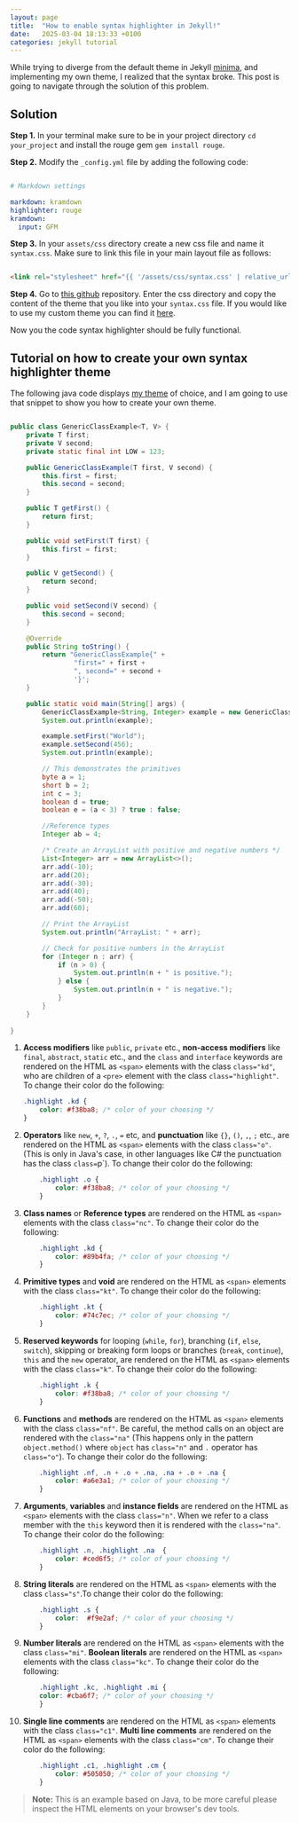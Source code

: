 ```yaml
---
layout: page
title:  "How to enable syntax highlighter in Jekyll!"
date:   2025-03-04 18:13:33 +0100
categories: jekyll tutorial
---
```


While trying to diverge from the default theme in Jekyll [minima](https://github.com/jekyll/minima), and implementing my own theme, I realized that the syntax  broke.
This post is going to navigate through the solution of this problem.

## Solution

**Step 1.** In your terminal make sure to be in your project directory `cd your_project` and install the rouge gem `gem install rouge`.

**Step 2.** Modify the `_config.yml` file by adding the following code:

```yaml

# Markdown settings

markdown: kramdown
highlighter: rouge
kramdown:
  input: GFM

```

**Step 3.** In your `assets/css` directory create a new css file and name it `syntax.css`. Make sure to link this file in your main layout file as follows:

```html

<link rel="stylesheet" href="{{ '/assets/css/syntax.css' | relative_url }}">

```

**Step 4.** Go to [this github](https://github.com/brazacz/rouge-themes/tree/main) repository. Enter the css directory and copy the content of the theme that you like into your `syntax.css` file. If you would like to use my custom theme you can find it [here](https://github.com/low-perry/my-jekyll-syntax-highlighter-theme).

Now you the code syntax highlighter should be fully functional.

## Tutorial on how to create your own syntax highlighter theme

The following java code displays [my theme](https://github.com/low-perry/my-jekyll-syntax-highlighter-theme) of choice, and I am going to use that snippet to show you how to create your own theme.

```java

public class GenericClassExample<T, V> {
    private T first;
    private V second;
    private static final int LOW = 123;

    public GenericClassExample(T first, V second) {
        this.first = first;
        this.second = second;
    }

    public T getFirst() {
        return first;
    }

    public void setFirst(T first) {
        this.first = first;
    }

    public V getSecond() {
        return second;
    }

    public void setSecond(V second) {
        this.second = second;
    }

    @Override
    public String toString() {
        return "GenericClassExample{" +
                "first=" + first +
                ", second=" + second +
                '}';
    }

    public static void main(String[] args) {
        GenericClassExample<String, Integer> example = new GenericClassExample<>("Hello", 123);
        System.out.println(example);

        example.setFirst("World");
        example.setSecond(456);
        System.out.println(example);

        // This demonstrates the primitives
        byte a = 1;
        short b = 2;
        int c = 3;
        boolean d = true;
        boolean e = (a < 3) ? true : false;

        //Reference types
        Integer ab = 4;

        /* Create an ArrayList with positive and negative numbers */
        List<Integer> arr = new ArrayList<>();
        arr.add(-10);
        arr.add(20);
        arr.add(-30);
        arr.add(40);
        arr.add(-50);
        arr.add(60);

        // Print the ArrayList
        System.out.println("ArrayList: " + arr);

        // Check for positive numbers in the ArrayList
        for (Integer n : arr) {
            if (n > 0) {
                System.out.println(n + " is positive.");
            } else {
                System.out.println(n + " is negative.");
            }
        }
    }
    
}

```

1. **Access modifiers** like `public`, `private` etc., **non-access modifiers** like `final`, `abstract`, `static` etc., and the `class` and `interface` keywords are rendered on the HTML as `<span>` elements with the class `class="kd"`, who are children of a `<pre>` element with the class `class="highlight"`. To change their color do the following:

    ```css
    .highlight .kd {
        color: #f38ba8; /* color of your choosing */
    }
    ```

2. **Operators** like `new`, `+`, `?`, `.`, `=` etc, and **punctuation** like `{}`, `()`, `,`, `;` etc., are rendered on the HTML as `<span>` elements with the class `class="o"`. (This is only in Java's case, in other languages like C# the punctuation has the class `class=`p`). To change their color do the following:

    ```css
        .highlight .o {
            color: #f38ba8; /* color of your choosing */
        }
    ```

3. **Class names** or **Reference types** are rendered on the HTML as `<span>` elements with the class `class="nc"`. To change their color do the following:

    ```css
        .highlight .kd {
            color: #89b4fa; /* color of your choosing */
        }
    ```

4. **Primitive types** and **void** are rendered on the HTML as `<span>` elements with the class `class="kt"`. To change their color do the following:

    ```css
        .highlight .kt {
            color: #74c7ec; /* color of your choosing */
        }
    ```

5. **Reserved keywords** for looping (`while`, `for`), branching (`if`, `else`, `switch`), skipping or breaking form loops or branches (`break`, `continue`), `this` and the `new` operator, are rendered on the HTML as `<span>` elements with the class `class="k"`. To change their color do the following:

    ```css
        .highlight .k {
            color: #f38ba8; /* color of your choosing */
        }
    ```

6. **Functions** and **methods** are rendered on the HTML as `<span>` elements with the class `class="nf"`. Be careful, the method calls on an object are rendered with the `class="na"` (This happens only in the pattern `object.method()` where `object` has `class="n"` and `.` operator has `class="o"`). To change their color do the following:

    ```css
        .highlight .nf, .n + .o + .na, .na + .o + .na {
            color: #a6e3a1; /* color of your choosing */
        }
    ```

7. **Arguments**, **variables** and **instance fields** are rendered on the HTML as `<span>` elements with the class `class="n"`. When we refer to a class member with the `this` keyword then it is rendered with the `class="na"`. To change their color do the following:

    ```css
        .highlight .n, .highlight .na  {
            color: #ced6f5; /* color of your choosing */
        }
    ```

8. **String literals** are rendered on the HTML as `<span>` elements with the class `class="s"`.To change their color do the following:

    ```css
        .highlight .s {
            color:  #f9e2af; /* color of your choosing */
        }
    ```

9. **Number literals** are rendered on the HTML as `<span>` elements with the class `class="mi"`. **Boolean literals** are rendered on the HTML as `<span>` elements with the class `class="kc"`. To change their color do the following:

    ```css
        .highlight .kc, .highlight .mi {
        color: #cba6f7; /* color of your choosing */
        }
    ```

10. **Single line comments** are rendered on the HTML as `<span>` elements with the class `class="c1"`. **Multi line comments** are rendered on the HTML as `<span>` elements with the class `class="cm"`. To change their color do the following:

    ```css
        .highlight .c1, .highlight .cm {
            color: #505050; /* color of your choosing */
        }
    ```

> **Note:** This is an example based on Java, to be more careful please inspect the HTML elements on your browser's dev tools.
